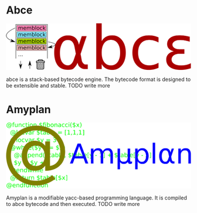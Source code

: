 # Abce

![abce](abcelogo.png)

abce is a stack-based bytecode engine. The bytecode format is designed to be
extensible and stable. TODO write more

# Amyplan

![Amyplan](amyplanlogo.png)

Amyplan is a modifiable yacc-based programming language. It is compiled to abce
bytecode and then executed. TODO write more

